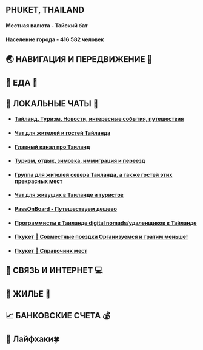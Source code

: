 ## **PHUKET, THAILAND**
#### Местная валюта - Тайский бат
#### Население города - 416 582 человек 
## 🌏 НАВИГАЦИЯ И ПЕРЕДВИЖЕНИЕ 🚕
## 🍔 ЕДА 🥙
## 💬 ЛОКАЛЬНЫЕ ЧАТЫ 📧 
* ####  [Тайланд. Туризм. Новости, интересные события, путешествия](https://t.me/Thailand_tourizm)
* #### [Чат для жителей и гостей Тайланда](https://t.me/thaipa)
* #### [Главный канал про Таиланд](https://t.me/ru_thailand)
* #### [Туризм, отдых, зимовка, иммиграция и переезд](https://t.me/phuket)
* #### [Группа для жителей севера Таиланда, а также гостей этих прекрасных мест](https://t.me/ru_chiangmai)
* #### [Чат для живущих в Таиланде и туристов](https://t.me/chat_thailand)
* #### [PassOnBoard - Путешествуем дешево](https://t.me/passonboard)
* #### [Программисты в Таиланде digital nomads/удаленщиков в Тайланде](https://t.me/thailand_IT_nomads)
* #### [Пхукет 🚕 Совместные поездки Организуемся и тратим меньше!](https://t.me/phuketride)
* #### [Пхукет 📒 Справочник мест](https://t.me/phuketmap)
## 📱 СВЯЗЬ И ИНТЕРНЕТ 💻
## 🏡 ЖИЛЬЕ 🏢
## 📈 БАНКОВСКИЕ СЧЕТА 💰
## 🎯 Лайфхаки🍀
